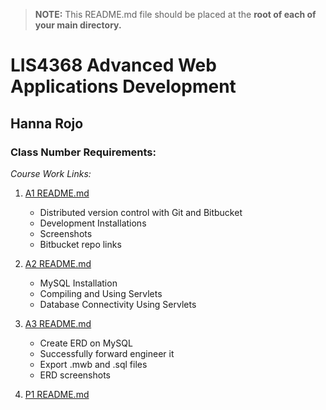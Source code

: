 > **NOTE:** This README.md file should be placed at the **root of each of your main directory.**

# LIS4368 Advanced Web Applications Development

## Hanna Rojo

### Class Number Requirements:

*Course Work Links:*

1. [A1 README.md](A1/README.md "My A1 README.md file")
    - Distributed version control with Git and Bitbucket
    - Development Installations
    - Screenshots
    - Bitbucket repo links

2. [A2 README.md](A2/README.md "My A2 README.md file")
    - MySQL Installation
    - Compiling and Using Servlets
    - Database Connectivity Using Servlets

3. [A3 README.md](A3/README.md "My A3 README.md file")
    - Create ERD on MySQL
    - Successfully forward engineer it
    - Export .mwb and .sql files
    - ERD screenshots

4. [P1 README.md](P1/README.md "My P1 README.md file")